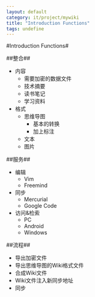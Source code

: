 ```yaml
---
layout: default
category: it/project/mywiki
title: "Introduction Functions"
tags: undefine
---
```


#Introduction Functions#



##整合##
* 内容
  * 需要加密的数据文件
  * 技术摘要
  * 读书笔记
  * 学习资料
* 格式
  * 思维导图
    * 基本的转换
    * 加上标注
  * 文本
  * 图片



##服务##
* 编辑
  * Vim
  * Freemind
* 同步
  * Mercurial
  * Google Code
* 访问&检索
  * PC
  * Android
  * Windows



##流程##
* 导出加密文件
* 导出思维导图的Wiki格式文件
* 合成Wiki文件
* Wiki文件注入新同步地址
* 同步
